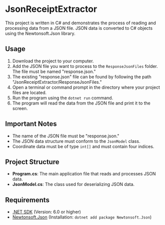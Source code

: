 # JsonReceiptExtractor

This project is written in C# and demonstrates the process of reading and processing data from a JSON file. JSON data is converted to C# objects using the Newtonsoft.Json library.

## Usage

1. Download the project to your computer.
2. Add the JSON file you want to process to the `ResponseJsonFiles` folder. The file must be named "response.json."
3. The existing "response.json" file can be found by following the path "JsonReceiptExtractor/ResponseJsonFiles."
4. Open a terminal or command prompt in the directory where your project files are located.
5. Run the program using the `dotnet run` command.
6. The program will read the data from the JSON file and print it to the screen.

## Important Notes

- The name of the JSON file must be "response.json."
- The JSON data structure must conform to the `JsonModel` class.
- Coordinate data must be of type `int[]` and must contain four indices.

## Project Structure

- **Program.cs**: The main application file that reads and processes JSON data.
- **JsonModel.cs**: The class used for deserializing JSON data.

## Requirements

- [.NET SDK](https://dotnet.microsoft.com/download) (Version: 6.0 or higher)
- [Newtonsoft.Json](https://www.newtonsoft.com/json) (Installation: `dotnet add package Newtonsoft.Json`)
